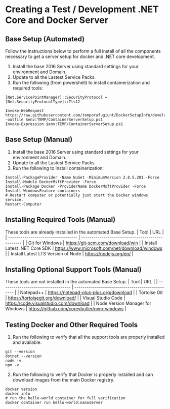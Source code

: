 # Creating a Test / Development .NET Core and Docker Server

## Base Setup (Automated)
Follow the instructions below to perform a full install of all the components necessary to get a server setup for docker and .NET core development.
1. Install the base 2016 Server using standard settings for your environment and Domain.
2. Update to all the Lastest Service Packs.
3. Run the following (from powershell) to install containerization and required tools:
```
[Net.ServicePointManager]::SecurityProtocol = [Net.SecurityProtocolType]::Tls12

Invoke-WebRequest https://raw.githubusercontent.com/temporafugiunt/DockerSetupInfo/develop/ServerSetup/WinServer%201803/ContainerServerSetup.ps1 -outfile $env:TEMP/ContainerServerSetup.ps1
Invoke-Expression $env:TEMP/ContainerServerSetup.ps1
```

## Base Setup (Manual)
1. Install the base 2016 Server using standard settings for your environment and Domain.
2. Update to all the Lastest Service Packs.
3. Run the following to install containerization:
```
Install-PackageProvider -Name NuGet -MinimumVersion 2.8.5.201 -Force 
Install-Module DockerMsftProvider -Force 
Install-Package Docker -ProviderName DockerMsftProvider -Force 
Install-WindowsFeature containers 
# Restart computer or potentially just start the Docker windows service. 
Restart-Computer
```
## Installing Required Tools (Manual)
These tools are already installed in the automated Base Setup.
| Tool                               | URL                                              |
| ---------------------------------- | ------------------------------------------------ |
| Git for Windows                    | https://git-scm.com/download/win                 |
| Install Latest .NET Core SDK       | https://www.microsoft.com/net/download/windows   |
| Install Latest LTS Version of Node | https://nodejs.org/en/                           |
## Installing Optional Support Tools (Manual)
These tools are not installed in the automated Base Setup.
| Tool                               | URL                                              |
| ---------------------------------- | ------------------------------------------------ |
| Notepad++                          | https://notepad-plus-plus.org/download           |
| Tortoise Git                       | https://tortoisegit.org/download/                |
| Visual Studio Code                 | https://code.visualstudio.com/download           |
| Node Version Manager for Windows   | https://github.com/coreybutler/nvm-windows       |
## Testing Docker and Other Required Tools
1. Run the following to verify that all the support tools are properly installed and available.
```
git --version
dotnet --version
node -v
npm -v
```
2. Run the following to verify that Docker is properly installed and can download images from the main Docker registry.
```
docker version 
docker info 
# run the hello-world container for full verification 
docker container run hello-world:nanoserver
```

